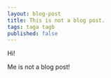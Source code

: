 ```yaml
---
layout: blog-post
title: This is not a blog post.
tags: taga tagb
published: false
---
```


Hi!

Me is not a blog post!